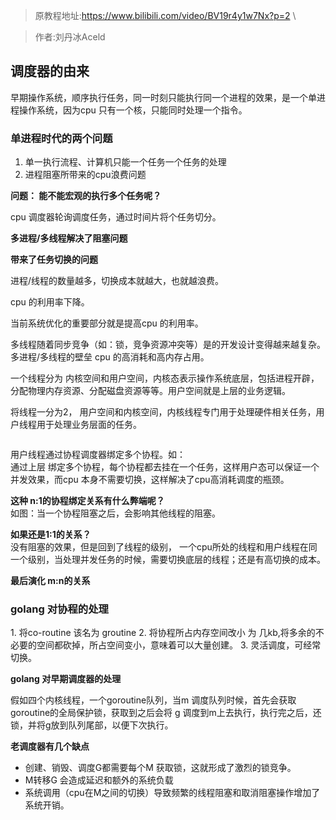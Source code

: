 > 原教程地址:https://www.bilibili.com/video/BV19r4y1w7Nx?p=2 \

> 作者:刘丹冰Aceld
## 调度器的由来

<img style="display: block; margin: 0 auto;" src="../img/process-early.png" alt="" />
早期操作系统，顺序执行任务，同一时刻只能执行同一个进程的效果，是一个单进程操作系统，因为cpu  只有一个核，只能同时处理一个指令。

### 单进程时代的两个问题
1. 单一执行流程、计算机只能一个任务一个任务的处理
2. 进程阻塞所带来的cpu浪费问题

**问题： 能不能宏观的执行多个任务呢？**

<img style="display: block; margin: 0 auto;" src="../img/multi-processing.png" alt="" />
cpu 调度器轮询调度任务，通过时间片将个任务切分。


**多进程/多线程解决了阻塞问题**

**带来了任务切换的问题**
<img style="display: block; margin: 0 auto;" src="../img/context-change.png" alt="" />

进程/线程的数量越多，切换成本就越大，也就越浪费。

cpu 的利用率下降。
<img style="display: block; margin: 0 auto;" src="../img/cpu-usage.png" alt="" />

当前系统优化的重要部分就是提高cpu 的利用率。

多线程随着同步竞争（如：锁，竞争资源冲突等）是的开发设计变得越来越复杂。
<img style="display: block; margin: 0 auto;" src="../img/process-thread.png" alt="" />
多进程/多线程的壁垒 cpu 的高消耗和高内存占用。


<img style="display: block; margin: 0 auto;" src="../img/thread.png" alt="" />
一个线程分为 内核空间和用户空间，内核态表示操作系统底层，包括进程开辟，分配物理内存资源、分配磁盘资源等等。用户空间就是上层的业务逻辑。 

将线程一分为2， 用户空间和内核空间，内核线程专门用于处理硬件相关任务，用户线程用于处理业务层面的任务。

<img style="display: block; margin: 0 auto;" src="../img/thread-kernal.png" alt="" />
<img style="display: block; margin: 0 auto;" src="../img/thread-co-routine.png" alt="" />

用户线程通过协程调度器绑定多个协程。如：
<img style="display: block; margin: 0 auto;" src="../img/co-routines.png" alt="" />
通过上层 绑定多个协程，每个协程都去挂在一个任务，这样用户态可以保证一个并发效果，而cpu 本身不需要切换，这样解决了cpu高消耗调度的瓶颈。

**这种 n:1的协程绑定关系有什么弊端呢？**
<img style="display: block; margin: 0 auto;" src="../img/routine-block.png" alt="" />
如图：当一个协程阻塞之后，会影响其他线程的阻塞。

**如果还是1:1的关系？**
<img style="display: block; margin: 0 auto;" src="../img/1-1thread.png" alt="" />
没有阻塞的效果，但是回到了线程的级别， 一个cpu所处的线程和用户线程在同一个级别，当处理并发任务的时候，需要切换底层的线程；还是有高切换的成本。

**最后演化 m:n的关系**
<img style="display: block; margin: 0 auto;" src="../img/m-nroutine.png" alt="" />

### golang 对协程的处理

<img style="display: block; margin: 0 auto;" src="../img/golang-goroutine.png" alt="" />
1. 将co-routine 该名为 groutine
2. 将协程所占内存空间改小 为 几kb,将多余的不必要的空间都砍掉，所占空间变小，意味着可以大量创建。
3. 灵活调度，可经常切换。

**golang 对早期调度器的处理**

<img style="display: block; margin: 0 auto;" src="../img/early-goroutine.png" alt="" />
<img style="display: block; margin: 0 auto;" src="../img/early-goroutine-schedule.png" alt="" />
假如四个内核线程，一个goroutine队列，当m 调度队列时候，首先会获取goroutine的全局保护锁，获取到之后会将 g 调度到m上去执行，执行完之后，还锁，并将g放到队列尾部，以便下次执行。

**老调度器有几个缺点**
* 创建、销毁、调度G都需要每个M 获取锁，这就形成了激烈的锁竞争。
* M转移G 会造成延迟和额外的系统负载
* 系统调用（cpu在M之间的切换）导致频繁的线程阻塞和取消阻塞操作增加了系统开销。
